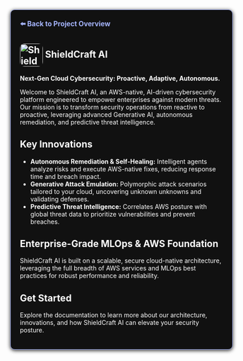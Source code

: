 <section style="border:1px solid #a5b4fc; border-radius:10px; margin:1.5em 0; box-shadow:0 2px 8px #222; padding:1.5em; background:#111; color:#fff;">
<div style="margin-bottom:1.5em;">
  <a href="../../../README.md" style="color:#a5b4fc; font-weight:bold; text-decoration:none; font-size:1.1em;">⬅️ Back to Project Overview</a>
</div>

# <img src="/img/logo.png" alt="ShieldCraft AI" style="height:52px;width:auto;vertical-align:middle;border-radius:10px;" /> ShieldCraft AI

**Next-Gen Cloud Cybersecurity: Proactive, Adaptive, Autonomous.**

Welcome to ShieldCraft AI, an AWS-native, AI-driven cybersecurity platform engineered to empower enterprises against modern threats. Our mission is to transform security operations from reactive to proactive, leveraging advanced Generative AI, autonomous remediation, and predictive threat intelligence.

## Key Innovations
- **Autonomous Remediation & Self-Healing:** Intelligent agents analyze risks and execute AWS-native fixes, reducing response time and breach impact.
- **Generative Attack Emulation:** Polymorphic attack scenarios tailored to your cloud, uncovering unknown unknowns and validating defenses.
- **Predictive Threat Intelligence:** Correlates AWS posture with global threat data to prioritize vulnerabilities and prevent breaches.

## Enterprise-Grade MLOps & AWS Foundation
ShieldCraft AI is built on a scalable, secure cloud-native architecture, leveraging the full breadth of AWS services and MLOps best practices for robust performance and reliability.

## Get Started
Explore the documentation to learn more about our architecture, innovations, and how ShieldCraft AI can elevate your security posture.
